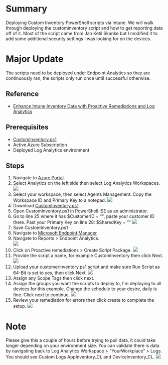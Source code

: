 # Summary

Deploying Custom Inventory PowerShell scripts via Intune. We will walk through deploying the custominventory script and how to get reporting data off of it. Most of the script came from Jan Ketil Skanke but I modified it to add some additional security settings I was looking for on the devices.

# Major Update

The scripts need to be deployed under Endpoint Analytics so they are continuously ran, the scripts only run once until successful otherwise.

## Reference
* [Enhance Intune Inventory Data with Proactive Remediations and Log Analytics](https://msendpointmgr.com/2021/04/12/enhance-intune-inventory-data-with-proactive-remediations-and-log-analytics/)

## Prerequisites
* [CustomInventory.ps1](https://github.com/mattnovitsch/M365/blob/main/CustomInventory.ps1)
* Active Azure Subscription
* Deployed Log Analytics environment

## Steps

1. Navigate to [Azure Portal](https://portal.azure.com/#allservices).
2. Select Analytics on the left side then select Log Analytics Workspaces.
![](https://github.com/mattnovitsch/M365/blob/main/UC2.jpg) 
3. Select your workspace, then select Agents Management. Copy the Workspace ID and Primary Key to a notepad.
![](https://github.com/mattnovitsch/M365/blob/main/DPS1.jpg)
3. Download [CustomInventory.ps1](https://github.com/mattnovitsch/M365/blob/main/CustomInventory.ps1)
4. Open CustomInventory.ps1 in PowerShell ISE as an administrator.
5. Go to line 25 where it has $CustomerID = "", paste your customer ID there. Past your Primary Key on line 28: $SharedKey = ""
![](https://github.com/mattnovitsch/M365/blob/main/DPS2.jpg)
6. Save CustomInventory.ps1
7. Navigate to [Microsoft Endpoint Manager](https://endpoint.microsoft.com)
8. Navigate to Reports > Endpoint Analytics.<BR>
![](https://github.com/mattnovitsch/M365/blob/main/DPS3.jpg)
9. Click on Proactive remediations > Create Script Package.
![](https://github.com/mattnovitsch/M365/blob/main/DPS4.jpg)
10. Provide the script a name, for example CustomInventory then click Next.
![](https://github.com/mattnovitsch/M365/blob/main/DPS5.jpg)
11. Upload your customerinventory.ps1 script and make sure Run Script as 64-Bit is set to yes, then click Next.
![](https://github.com/mattnovitsch/M365/blob/main/DPS6.jpg)
12. Assign any Scope Tags then click next.
13. Assign the groups you want the scripts to deploy to, I'm deploying to all devices for this example. Change the schedule to your desire, daily is fine. Click next to continue.
![](https://github.com/mattnovitsch/M365/blob/main/DPS7.jpg)
14. Review your remediation for errors then click create to complete the setup.
![](https://github.com/mattnovitsch/M365/blob/main/DPS8.jpg)

# Note
Please give this a couple of hours before trying to pull data, it could take longer depending on your environment size. You can validate there is data by navigating back to Log Analytics Workspace > "YourWorkplace" > Logs. You should see Custom Logs AppInventory_CL and DeviceInventory_CL. 
![](https://github.com/mattnovitsch/M365/blob/main/DPS8.jpg)